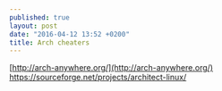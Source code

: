```yaml
---
published: true
layout: post
date: "2016-04-12 13:52 +0200"
title: Arch cheaters
---
```


[http://arch-anywhere.org/](http://arch-anywhere.org/)  
https://sourceforge.net/projects/architect-linux/  
